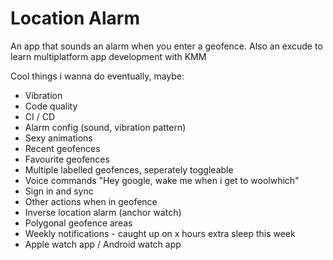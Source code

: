 # Location Alarm

An app that sounds an alarm when you enter a geofence.
Also an excude to learn multiplatform app development with KMM

Cool things i wanna do eventually, maybe:

- Vibration
- Code quality
- CI / CD
- Alarm config (sound, vibration pattern)
- Sexy animations
- Recent geofences
- Favourite geofences
- Multiple labelled geofences, seperately toggleable
- Voice commands "Hey google, wake me when i get to woolwhich"
- Sign in and sync
- Other actions when in geofence
- Inverse location alarm (anchor watch)
- Polygonal geofence areas
- Weekly notifications - caught up on x hours extra sleep this week
- Apple watch app / Android watch app